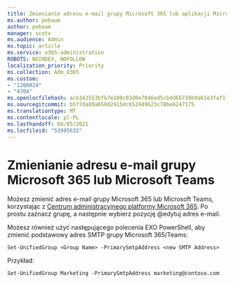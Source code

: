 ```yaml
---
title: Zmienianie adresu e-mail grupy Microsoft 365 lub aplikacji Microsoft Teams
ms.author: pebaum
author: pebaum
manager: scotv
ms.audience: Admin
ms.topic: article
ms.service: o365-administration
ROBOTS: NOINDEX, NOFOLLOW
localization_priority: Priority
ms.collection: Adm_O365
ms.custom:
- "1200024"
- "4704"
ms.openlocfilehash: acb343553bfb7e100c03d0e7046ed5cbdd6b739b9a61e3faf17768bd8aadff34
ms.sourcegitcommit: b5f7da89a650d2915dc652449623c78be6247175
ms.translationtype: MT
ms.contentlocale: pl-PL
ms.lasthandoff: 08/05/2021
ms.locfileid: "53995632"
---
```

# <a name="change-email-address-of-a-microsoft-365-group-or-microsoft-teams"></a>Zmienianie adresu e-mail grupy Microsoft 365 lub Microsoft Teams

Możesz zmienić adres e-mail grupy Microsoft 365 lub Microsoft Teams, korzystając z [Centrum administracyjnego platformy Microsoft 365](https://admin.microsoft.com/). Po prostu zaznacz grupę, a następnie wybierz pozycję @edytuj adres e-mail.

Możesz również użyć następującego polecenia EXO PowerShell, aby zmienić podstawowy adres SMTP grupy Microsoft 365/Teams:

`Set-UnifiedGroup <Group Name> -PrimarySmtpAddress <new SMTP Address>`

Przykład: 

`Set-UnifiedGroup Marketing -PrimarySmtpAddress marketing@contoso.com`
